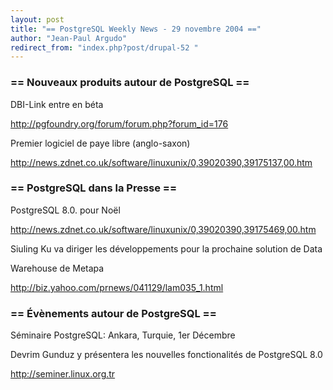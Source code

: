 ```yaml
---
layout: post
title: "== PostgreSQL Weekly News - 29 novembre 2004 =="
author: "Jean-Paul Argudo"
redirect_from: "index.php?post/drupal-52 "
---
```




<h3>== Nouveaux produits autour de PostgreSQL  ==

</h3>

<p>

DBI-Link entre en béta<br />

<a href="http://pgfoundry.org/forum/forum.php?forum_id=176">

http://pgfoundry.org/forum/forum.php?forum_id=176

</a>

</p>

<p>

Premier logiciel de paye libre (anglo-saxon)<br />

<a href="http://news.zdnet.co.uk/software/linuxunix/0,39020390,39175137,00.htm">

http://news.zdnet.co.uk/software/linuxunix/0,39020390,39175137,00.htm

</a>

</p>

<h3>== PostgreSQL dans la Presse ==</h3>

<p>

PostgreSQL 8.0. pour Noël<br />

<a href="http://news.zdnet.co.uk/software/linuxunix/0,39020390,39175469,00.htm">

http://news.zdnet.co.uk/software/linuxunix/0,39020390,39175469,00.htm

</a>

</p>

<p>

Siuling Ku va diriger les développements pour la prochaine solution de Data

Warehouse de Metapa<br />

<a href="http://biz.yahoo.com/prnews/041129/lam035_1.html">

http://biz.yahoo.com/prnews/041129/lam035_1.html

</a>

</p>

<h3>== Évènements autour de PostgreSQL ==</h3>

<p>

Séminaire PostgreSQL: Ankara, Turquie, 1er Décembre<br />

Devrim Gunduz y présentera les nouvelles fonctionalités de PostgreSQL 8.0<br />

<a href="http://seminer.linux.org.tr">

http://seminer.linux.org.tr

</a>

</p>